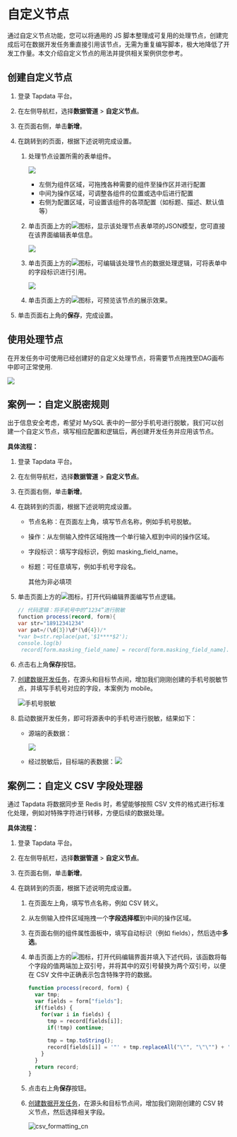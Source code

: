 # 自定义节点

通过自定义节点功能，您可以将通用的 JS 脚本整理成可复用的处理节点，创建完成后可在数据开发任务重直接引用该节点，无需为重复编写脚本，极大地降低了开发工作量。本文介绍自定义节点的用法并提供相关案例供您参考。



## 创建自定义节点

1. 登录 Tapdata 平台。

2. 在左侧导航栏，选择**数据管道** > **自定义节点**。

3. 在页面右侧，单击**新增**。

4. 在跳转到的页面，根据下述说明完成设置。

   1. 处理节点设置所需的表单组件。

      ![](../../images/create_custom_node_2.png)

      * 左侧为组件区域，可拖拽各种需要的组件至操作区并进行配置
      * 中间为操作区域，可调整各组件的位置或选中后进行配置
      * 右侧为配置区域，可设置该组件的各项配置（如标题、描述、默认值等）

   2. 单击页面上方的![](../../images/json_icon.png)图标，显示该处理节点表单项的JSON模型，您可直接在该界面编辑表单信息。

      ![](../../images/create_custom_node_3.png)

   3. 单击页面上方的![](../../images/code_icon.png)图标，可编辑该处理节点的数据处理逻辑，可将表单中的字段标识进行引用。

      ![](../../images/create_custom_node_4.png)

   4. 单击页面上方的![](../../images/preview_icon.png)图标，可预览该节点的展示效果。

5. 单击页面右上角的**保存**，完成设置。



## 使用处理节点

在开发任务中可使用已经创建好的自定义处理节点，将需要节点拖拽至DAG画布中即可正常使用.

![](../../images/create_custom_node_5.png)



## 案例一：自定义脱密规则

出于信息安全考虑，希望对 MySQL 表中的一部分手机号进行脱敏，我们可以创建一个自定义节点，填写相应配置和逻辑后，再创建开发任务并应用该节点。

**具体流程：**

1. 登录 Tapdata 平台。

2. 在左侧导航栏，选择**数据管道** > **自定义节点**。

3. 在页面右侧，单击**新增**。

4. 在跳转到的页面，根据下述说明完成设置。

   * 节点名称：在页面左上角，填写节点名称，例如手机号脱敏。

   * 操作：从左侧输入控件区域拖拽一个单行输入框到中间的操作区域。

   * 字段标识：填写字段标识，例如 masking_field_name。

   * 标题：可任意填写，例如手机号字段名。

     其他为非必填项

5. 单击页面上方的![](../../images/code_icon.png)图标，打开代码编辑界面编写节点逻辑。

   ```java
   // 代码逻辑：将手机号中的“1234”进行脱敏
   function process(record, form){
   var str="18912341234"
   var pat=/(\d{3})\d*(\d{4})/*
   *var b=str.replace(pat,'$1****$2');
   console.log(b)
    record[form.masking_field_name] = record[form.masking_field_name].replace("1234","****"); 
   ```

6. 点击右上角**保存**按钮。

7. [创建数据开发任务](data-development/create-task.md)，在源头和目标节点间，增加我们刚刚创建的手机号脱敏节点，并填写手机号对应的字段，本案例为 mobile。

   ![手机号脱敏](../../images/masking_mobile_cn.png)

8. 启动数据开发任务，即可将源表中的手机号进行脱敏，结果如下：

   * 源端的表数据：

     ![](../../images/masking_demo1.png)

   * 经过脱敏后，目标端的表数据：![](../../images/masking_demo2.png)



## 案例二：自定义 CSV 字段处理器

通过 Tapdata 将数据同步至 Redis 时，希望能够按照 CSV 文件的格式进行标准化处理，例如对特殊字符进行转移，方便后续的数据处理。

**具体流程：**

1. 登录 Tapdata 平台。

2. 在左侧导航栏，选择**数据管道** > **自定义节点**。

3. 在页面右侧，单击**新增**。

4. 在跳转到的页面，根据下述说明完成设置。

   1. 在页面左上角，填写节点名称，例如 CSV  转义。

   2. 从左侧输入控件区域拖拽一个**字段选择框**到中间的操作区域。

   3. 在页面右侧的组件属性面板中，填写自动标识（例如 fields），然后选中**多选**。

   4. 单击页面上方的![](../../images/code_icon.png)图标，打开代码编辑界面并填入下述代码，该函数将每个字段的值两端加上双引号，并将其中的双引号替换为两个双引号，以便在 CSV 文件中正确表示包含特殊字符的数据。

      ```javascript
      function process(record, form) {
        var tmp;
        var fields = form["fields"];
        if(fields) {
          for(var i in fields) {
            tmp = record[fields[i]];
            if(!tmp) continue;
            
            tmp = tmp.toString();
            record[fields[i]] = '"' + tmp.replaceAll("\"", "\"\"") + '"';
          }
        }
        return record;
      }
      ```

   5. 点击右上角**保存**按钮。

   6. [创建数据开发任务](data-development/create-task.md)，在源头和目标节点间，增加我们刚刚创建的 CSV 转义节点，然后选择相关字段。

      ![csv_formatting_cn](../../images/csv_formatting_cn.png)